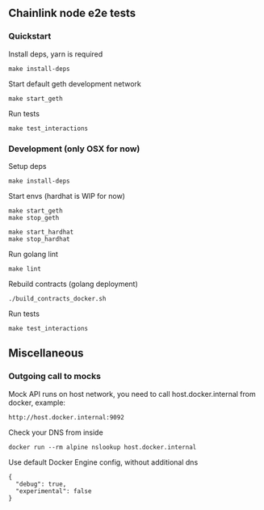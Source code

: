 ## Chainlink node e2e tests

### Quickstart
Install deps, yarn is required
```
make install-deps
```
Start default geth development network
```
make start_geth
```
Run tests
```
make test_interactions
```

### Development (only OSX for now)

Setup deps
```
make install-deps
```

Start envs (hardhat is WIP for now)
```
make start_geth
make stop_geth

make start_hardhat
make stop_hardhat
```

Run golang lint
```
make lint
```

Rebuild contracts (golang deployment)
```
./build_contracts_docker.sh
```

Run tests
```
make test_interactions
```

## Miscellaneous
### Outgoing call to mocks
Mock API runs on host network, you need to call host.docker.internal from docker, example:
```
http://host.docker.internal:9092
```
Check your DNS from inside
```
docker run --rm alpine nslookup host.docker.internal
```
Use default Docker Engine config, without additional dns
```
{
  "debug": true,
  "experimental": false
}
```